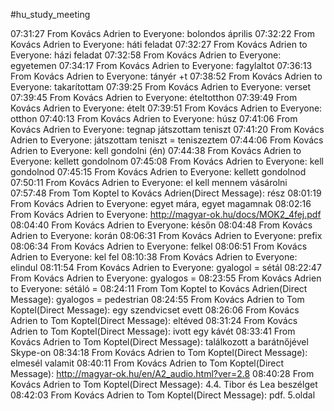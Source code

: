 #hu_study_meeting 

07:31:27 From Kovács Adrien to Everyone:
	bolondos április
07:32:22 From Kovács Adrien to Everyone:
	háti feladat
07:32:27 From Kovács Adrien to Everyone:
	házi feladat
07:32:58 From Kovács Adrien to Everyone:
	egyetemen
07:34:17 From Kovács Adrien to Everyone:
	fagylaltot
07:36:13 From Kovács Adrien to Everyone:
	tányér +t
07:38:52 From Kovács Adrien to Everyone:
	takarítottam
07:39:25 From Kovács Adrien to Everyone:
	verset
07:39:45 From Kovács Adrien to Everyone:
	ételtotthon
07:39:49 From Kovács Adrien to Everyone:
	ételt
07:39:51 From Kovács Adrien to Everyone:
	otthon
07:40:13 From Kovács Adrien to Everyone:
	húsz
07:41:06 From Kovács Adrien to Everyone:
	tegnap játszottam teniszt
07:41:20 From Kovács Adrien to Everyone:
	játszottam teniszt = teniszeztem
07:44:06 From Kovács Adrien to Everyone:
	kell gondolni (én)
07:44:38 From Kovács Adrien to Everyone:
	kellett gondolnom
07:45:08 From Kovács Adrien to Everyone:
	kell gondolnod
07:45:15 From Kovács Adrien to Everyone:
	kellett gondolnod
07:50:11 From Kovács Adrien to Everyone:
	el kell mennem vásárolni
07:57:48 From Tom Koptel to Kovács Adrien(Direct Message):
	rész
08:01:19 From Kovács Adrien to Everyone:
	egyet mára, egyet magamnak
08:02:16 From Kovács Adrien to Everyone:
	http://magyar-ok.hu/docs/MOK2_4fej.pdf
08:04:40 From Kovács Adrien to Everyone:
	későn
08:04:48 From Kovács Adrien to Everyone:
	korán
08:06:31 From Kovács Adrien to Everyone:
	prefix
08:06:34 From Kovács Adrien to Everyone:
	felkel
08:06:51 From Kovács Adrien to Everyone:
	kel fel
08:10:38 From Kovács Adrien to Everyone:
	elindul
08:11:54 From Kovács Adrien to Everyone:
	gyalogol = sétál
08:22:47 From Kovács Adrien to Everyone:
	gyalogos =
08:23:55 From Kovács Adrien to Everyone:
	sétáló =
08:24:11 From Tom Koptel to Kovács Adrien(Direct Message):
	gyalogos = pedestrian
08:24:55 From Kovács Adrien to Tom Koptel(Direct Message):
	egy szendvicset evett
08:26:06 From Kovács Adrien to Tom Koptel(Direct Message):
	eltéved
08:31:24 From Kovács Adrien to Tom Koptel(Direct Message):
	ivott egy kávét
08:33:41 From Kovács Adrien to Tom Koptel(Direct Message):
	találkozott a barátnőjével Skype-on
08:34:18 From Kovács Adrien to Tom Koptel(Direct Message):
	elmesél valamit
08:40:11 From Kovács Adrien to Tom Koptel(Direct Message):
	http://magyar-ok.hu/en/A2_audio.html?ver=2.8
08:40:28 From Kovács Adrien to Tom Koptel(Direct Message):
	4.4. Tibor és Lea beszélget
08:42:03 From Kovács Adrien to Tom Koptel(Direct Message):
	pdf. 5.oldal
